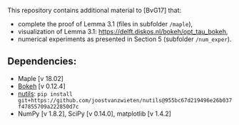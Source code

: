 This repository contains additional material to [BvG17] that:

* complete the proof of Lemma 3.1 (files in subfolder `/maple`),
* visualization of Lemma 3.1: https://delft.diskos.nl/bokeh/opt_tau_bokeh,
* numerical experiments as presented in Section 5 (subfolder `/num_exper`).

Dependencies:
-------------
* Maple [v 18.02]
* [Bokeh](http://bokeh.pydata.org/en/latest/) [v 0.12.4]
* [nutils](http://www.nutils.org/):  `pip install git+https://github.com/joostvanzwieten/nutils@955bc67d219496e26b037f47855709a222850d7c`
* NumPy [v 1.8.2], SciPy [v 0.14.0], matplotlib [v 1.4.2]
